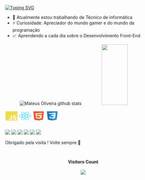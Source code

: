 [![Typing SVG](https://readme-typing-svg.herokuapp.com/?color=00bfbf&size=35&center=true&vCenter=true&width=1000&lines=HELLO,+MY+NAME+is+Mateus+Oliveira;I'm+29+years+old;I+from+Brasil,+MG;Be+Welcome!+:%29)](https://git.io/typing-svg)


- 🔭 Atualmente estou trabalhando de Técnico de informática
- ⚡ Curiosidade: Apreciador do mundo gamer e do mundo da programação
- 📈 Aprendendo a cada dia sobre o Desenvolvimento Front-End

 
 
<div align="center">  
  <img width="49%" height="195px" src="https://github-readme-stats.vercel.app/api?username=teussharke&show_icons=true&theme=radical)/api?username=teussharke&show_icons=true&count_private=true&hide_border=true&title_color=00bfbf&icon_color=00bfbf&text_color=c9d1d9&bg_color=0d1117" alt="Mateus Oliveira github stats" /> 
  <img width="41%" height="195px" src="https://github-readme-stats.vercel.app/api/top-langs/?username=teussharke&layout=compact" />
</div>

 <div style="display: inline_block"><br>
  <img align="center" alt="Rafa-Js" height="30" width="40" src="https://raw.githubusercontent.com/devicons/devicon/master/icons/javascript/javascript-plain.svg">
  <img align="center" alt="Rafa-Ts" height="30" width="40" src="https://raw.githubusercontent.com/devicons/devicon/master/icons/react/react-original.svg">
  <img align="center" alt="Rafa-HTML" height="30" width="40" src="https://raw.githubusercontent.com/devicons/devicon/master/icons/html5/html5-original.svg">
  <img align="center" alt="Rafa-CSS" height="30" width="40" src="https://raw.githubusercontent.com/devicons/devicon/master/icons/css3/css3-original.svg">
</div>
 
 ##
<div> 
  <a href="https://www.youtube.com/channel/UC_X3dbSlJ0x6jrrM6E1TJnQ/videos" target="_blank"><img src="https://img.shields.io/badge/YouTube-FF0000?style=for-the-badge&logo=youtube&logoColor=white" target="_blank"></a>
  <a href="https://instagram.com/teusoliveirah" target="_blank"><img src="https://img.shields.io/badge/-Instagram-%23E4405F?style=for-the-badge&logo=instagram&logoColor=white" target="_blank"></a>
 	<a href="https://www.twitch.tv/teus_soltelli" target="_blank"><img src="https://img.shields.io/badge/Twitch-9146FF?style=for-the-badge&logo=twitch&logoColor=white" target="_blank"></a>
 <a href="https://discord.gg/CaRzs3a4qG" target="_blank"><img src="https://img.shields.io/badge/Discord-7289DA?style=for-the-badge&logo=discord&logoColor=white" target="_blank"></a> 
  <a href = "mailto:teussharke@gmail.com"><img src="https://img.shields.io/badge/-Gmail-%23333?style=for-the-badge&logo=gmail&logoColor=white" target="_blank"></a>
  <a href="https://www.linkedin.com/in/teusoliveirati/" target="_blank"><img src="https://img.shields.io/badge/-LinkedIn-%230077B5?style=for-the-badge&logo=linkedin&logoColor=white" target="_blank"></a> 

 
</div>

 Obrigado pela visita ! Volte sempre 🚀
 
  <div align="center">
<br><p align="centre"><b>Visitors Count</b></p>  
<p align="center"><img align="center" src="https://profile-counter.glitch.me/{teussharke}/count.svg" /></p> 
<br></div>
<!---
teussharke/teussharke is a ✨ special ✨ repository because its `README.md` (this file) appears on your GitHub profile.
You can click the Preview link to take a look at your changes.
--->
